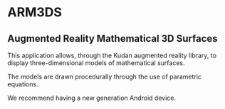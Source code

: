 # ARM3DS
## Augmented Reality Mathematical 3D Surfaces

This application allows, through the Kudan augmented reality library, to display three-dimensional models of mathematical surfaces.

The models are drawn procedurally through the use of parametric equations.

We recommend having a new generation Android device.
